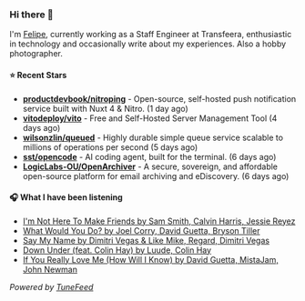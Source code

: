### Hi there 👋

I'm [Felipe](https://felipevm.com), currently working as a Staff Engineer at Transfeera, enthusiastic in technology and occasionally write about my experiences. Also a hobby photographer.

#### ⭐ Recent Stars
- **[productdevbook/nitroping](https://github.com/productdevbook/nitroping)** - Open-source, self-hosted push notification service built with Nuxt 4 &amp; Nitro. (1 day ago)
- **[vitodeploy/vito](https://github.com/vitodeploy/vito)** - Free and Self-Hosted  Server Management Tool (4 days ago)
- **[wilsonzlin/queued](https://github.com/wilsonzlin/queued)** - Highly durable simple queue service scalable to millions of operations per second (5 days ago)
- **[sst/opencode](https://github.com/sst/opencode)** - AI coding agent, built for the terminal. (6 days ago)
- **[LogicLabs-OU/OpenArchiver](https://github.com/LogicLabs-OU/OpenArchiver)** - A secure, sovereign, and affordable open-source platform for email archiving and eDiscovery. (6 days ago)

#### 🎧 What I have been listening
- [I&#39;m Not Here To Make Friends by Sam Smith, Calvin Harris, Jessie Reyez](https://open.spotify.com/track/3i0FkJYlU4MFfYkjFHXXAM)
- [What Would You Do? by Joel Corry, David Guetta, Bryson Tiller](https://open.spotify.com/track/1D2ZNECRd7KIlA4pyOUGsv)
- [Say My Name by Dimitri Vegas &amp; Like Mike, Regard, Dimitri Vegas](https://open.spotify.com/track/3GYlQmwfBDo7imFyGPhrl7)
- [Down Under (feat. Colin Hay) by Luude, Colin Hay](https://open.spotify.com/track/7AVyve7cFYTd51ha5i9kE2)
- [If You Really Love Me (How Will I Know) by David Guetta, MistaJam, John Newman](https://open.spotify.com/track/5TnF44IQRsopRNa63BEyFd)

_Powered by [TuneFeed](https://tunefeed.app?ref=github.com)_
